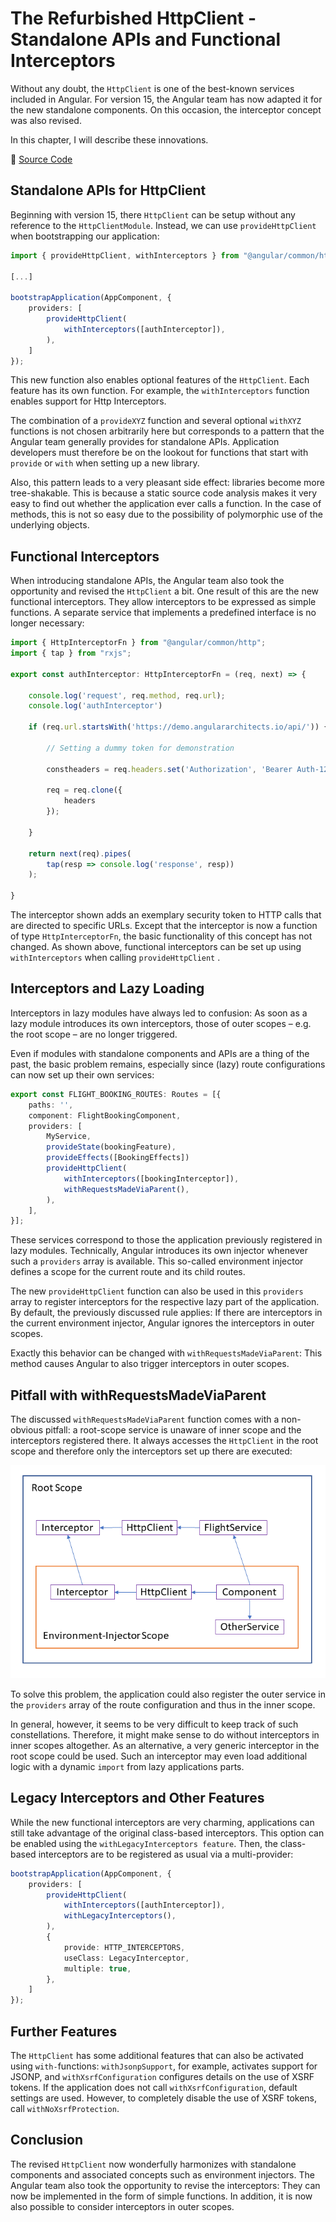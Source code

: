 # The Refurbished HttpClient - Standalone APIs and Functional Interceptors

Without any doubt, the `HttpClient` is one of the best-known services included in Angular. For version 15, the Angular team has now adapted it for the new standalone components. On this occasion, the interceptor concept was also revised.

In this chapter, I will describe these innovations. 

📂 [Source Code](https://github.com/manfredsteyer/standalone-example-cli.git)


## Standalone APIs for HttpClient

Beginning with version 15, there `HttpClient` can be setup without any reference to the `HttpClientModule`. Instead, we can use `provideHttpClient` when bootstrapping our application:

```typescript
import { provideHttpClient, withInterceptors } from "@angular/common/http";

[...]

bootstrapApplication(AppComponent, {
	providers: [
		provideHttpClient(
			withInterceptors([authInterceptor]),
		),
	]
});
```

This new function also enables optional features of the `HttpClient`. Each feature has its own function. For example, the `withInterceptors` function enables support for Http Interceptors.

The combination of a `provideXYZ` function and several optional `withXYZ` functions is not chosen arbitrarily here but corresponds to a pattern that the Angular team generally provides for standalone APIs. Application developers must therefore be on the lookout for functions that start with `provide` or `with` when setting up a new library.

Also, this pattern leads to a very pleasant side effect: libraries become more tree-shakable. This is because a static source code analysis makes it very easy to find out whether the application ever calls a function. In the case of methods, this is not so easy due to the possibility of polymorphic use of the underlying objects.

## Functional Interceptors

When introducing standalone APIs, the Angular team also took the opportunity and revised the `HttpClient` a bit. One result of this are the new functional interceptors. They allow interceptors to be expressed as simple functions. A separate service that implements a predefined interface is no longer necessary:

```typescript
import { HttpInterceptorFn } from "@angular/common/http";
import { tap } from "rxjs";

export const authInterceptor: HttpInterceptorFn = (req, next) => {

	console.log('request', req.method, req.url);
	console.log('authInterceptor')

	if (req.url.startsWith('https://demo.angulararchitects.io/api/')) {

		// Setting a dummy token for demonstration

		constheaders = req.headers.set('Authorization', 'Bearer Auth-1234567');

		req = req.clone({
			headers
		});

	}

	return next(req).pipes(
		tap(resp => console.log('response', resp))
	);

}
```

The interceptor shown adds an exemplary security token to HTTP calls that are directed to specific URLs. Except that the interceptor is now a function of type `HttpInterceptorFn`, the basic functionality of this concept has not changed. As shown above, functional interceptors can be set up using `withInterceptors` when calling `provideHttpClient` .

## Interceptors and Lazy Loading

Interceptors in lazy modules have always led to confusion: As soon as a lazy module introduces its own interceptors, those of outer scopes – e.g. the root scope – are no longer triggered.

Even if modules with standalone components and APIs are a thing of the past, the basic problem remains, especially since (lazy) route configurations can now set up their own services:

```typescript 
export const FLIGHT_BOOKING_ROUTES: Routes = [{
	paths: '',
	component: FlightBookingComponent,
	providers: [
		MyService,
		provideState(bookingFeature),
		provideEffects([BookingEffects])
		provideHttpClient(
			withInterceptors([bookingInterceptor]),
			withRequestsMadeViaParent(),
		),
	],
}];
```

These services correspond to those the application previously registered in lazy modules. Technically, Angular introduces its own injector whenever such a `providers` array is available. This so-called environment injector defines a scope for the current route and its child routes.

The new `provideHttpClient` function can also be used in this `providers` array to register interceptors for the respective lazy part of the application. By default, the previously discussed rule applies: If there are interceptors in the current environment injector, Angular ignores the interceptors in outer scopes.

Exactly this behavior can be changed with `withRequestsMadeViaParent`: This method causes Angular to also trigger interceptors in outer scopes.

## Pitfall with withRequestsMadeViaParent

The discussed `withRequestsMadeViaParent` function comes with a non-obvious pitfall: a root-scope service is unaware of inner scope and the interceptors registered there. It always accesses the `HttpClient` in the root scope and therefore only the interceptors set up there are executed:

![Interceptors in multiple scopes](images/scopes.png)

To solve this problem, the application could also register the outer service in the `providers` array of the route configuration and thus in the inner scope.

In general, however, it seems to be very difficult to keep track of such constellations. Therefore, it might make sense to do without interceptors in inner scopes altogether. As an alternative, a very generic interceptor in the root scope could be used. Such an interceptor may even load additional logic with a dynamic `import` from lazy applications parts.

## Legacy Interceptors and Other Features

While the new functional interceptors are very charming, applications can still take advantage of the original class-based interceptors. This option can be enabled using the `withLegacyInterceptors feature`. Then, the class-based interceptors are to be registered as usual via a multi-provider:

```typescript
bootstrapApplication(AppComponent, {
	providers: [
		provideHttpClient(
			withInterceptors([authInterceptor]),
			withLegacyInterceptors(),
		),
		{
			provide: HTTP_INTERCEPTORS,
			useClass: LegacyInterceptor,
			multiple: true,
		},
	]
});
```

## Further Features

The `HttpClient` has some additional features that can also be activated using `with-`functions: `withJsonpSupport`, for example, activates support for JSONP, and `withXsrfConfiguration` configures details on the use of XSRF tokens. If the application does not call `withXsrfConfiguration`, default settings are used. However, to completely disable the use of XSRF tokens, call `withNoXsrfProtection`.

## Conclusion

The revised `HttpClient` now wonderfully harmonizes with standalone components and associated concepts such as environment injectors. The Angular team also took the opportunity to revise the interceptors: They can now be implemented in the form of simple functions. In addition, it is now also possible to consider interceptors in outer scopes.

